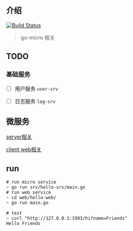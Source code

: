 ## 介绍 

[![Build Status](https://cloud.drone.io/api/badges/cnbattle/hello-micro/status.svg)](https://cloud.drone.io/cnbattle/hello-micro)

> go-micro 相关

## TODO

### 基础服务

- [ ] 用户服务 `user-srv`

- [ ] 日志服务 `log-srv`


## 微服务

[server相关](srv.md)

[client web相关](web/hello-web/main.go)

## run
```
# run micro service
~ go run srv/hello-srv/main.go
# run web service
~ cd web/hello-web/   
~ go run main.go

# test
~ curl "http://127.0.0.1:1993/hi?name=Friends"
Hello Friends
```